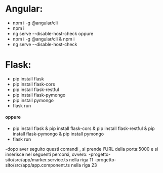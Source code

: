 # Angular:
- npm i -g @angular/cli
- npm i
- ng serve --disable-host-check
oppure 
- npm i -g @angular/cli & npm i
- ng serve --disable-host-check
# Flask:
- pip install flask
- pip install flask-cors
- pip install flask-restful
- pip install flask-pymongo
- pip install pymongo
- flask run
#### oppure
- pip install flask & pip install flask-cors & pip install flask-restful & pip install flask-pymongo & pip install pymongo
- flask run

-dopo aver seguito questi comandi , si prende l'URL della porta:5000 e si inserisce nel seguenti percorsi, ovvero:
-progetto-sito/src/app/marker.service.ts nella riga 11
-progetto-sito/src/app/app.component.ts nella riga 23
